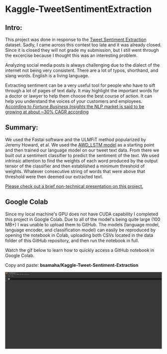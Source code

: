 # Kaggle-TweetSentimentExtraction
 

## Intro: 
This project was done in response to the [Tweet Sentiment Extraction](https://www.kaggle.com/c/tweet-sentiment-extraction) dataset. 
Sadly, I came across this contest too late and it was already closed. Since it is closed they will not grade my submission, but I still went through the excercise because I thought this was an interesting problem.

Analyzing social media posts is always challenging due to the dialect of the internet not being very consistent. There are a lot of typos, shorthand, and slang words. English is a living language. 

Extracting sentiment can be a very useful tool for people who have to sift through a lot of pages of text daily. It may highlight the important words for a doctor or lawyer to help them choose the best course of action. It can help you understand the voices of your customers and employees. [According to *Fortune Business Insights* the NLP market is said to be growing at about ~30% CAGR according](https://www.globenewswire.com/news-release/2020/06/08/2045035/0/en/Natural-Language-Processing-NLP-Market-to-Exhibit-32-4-CAGR-Increasing-Technological-Advancement-to-Drive-Growth-Fortune-Business-Insights.html)

## Summary:
We used the Fastai software and the ULMFiT method popularized by Jeremy Howard, et al. We used the [AWD_LSTM model](https://arxiv.org/abs/1708.02182) as a starting point and then trained our language model on our tweet text data. From there we built out a sentiment classifier to predict the sentiment of the text. We used intrinsic attention to find the weights of each word produced by the output tensor of the classifier and then established a minimum threshold of weights. Whatever consecutive string of words that were above that threshold were then deemed our extracted text.

[Please check out a brief non-technical presentation on this project.](https://github.com/bsamaha/Kaggle-Tweet-Sentiment-Extraction/blob/master/Non_technical_presentation.pdf)

## Google Colab
Since my local machine's GPU does not have CUDA capability I completed this project in Google Colab. Due to all of the model's being quite large (100 MB+) I was unable to upload them to GitHub. The models (language model, language encoder, and classification model) can easily be reproduced by opening the notebook in Colab, uploading both CSVs located in the data folder of this GitHub repository, and then run the notebook in full.

Watch the gif below to learn how to quickly access a GitHub notebook in Google Colab. 

Copy and paste: **bsamaha/Kaggle-Tweet-Sentiment-Extraction**

![How to load a Notebook in Google Colab](https://github.com/bsamaha/Kaggle-Tweet-Sentiment-Extraction/blob/master/How_to_upload_notebook.gif)





